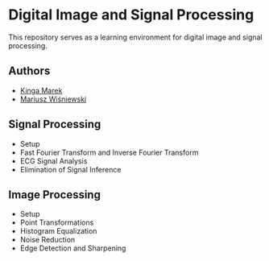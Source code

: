 # Digital Image and Signal Processing

This repository serves as a learning environment for digital image and signal processing.

## Authors

- [Kinga Marek](https://github.com/astenna)
- [Mariusz Wiśniewski](https://github.com/Nexer8)

## Signal Processing

- Setup
- Fast Fourier Transform and Inverse Fourier Transform
- ECG Signal Analysis
- Elimination of Signal Inference

## Image Processing

- Setup
- Point Transformations
- Histogram Equalization
- Noise Reduction
- Edge Detection and Sharpening
